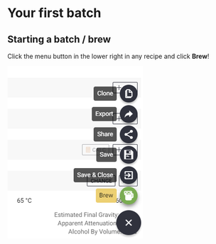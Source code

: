 # Your first batch

## Starting a batch / brew

Click the menu button in the lower right in any recipe and click **Brew**!

![](../.gitbook/assets/image%20%2864%29.png)

